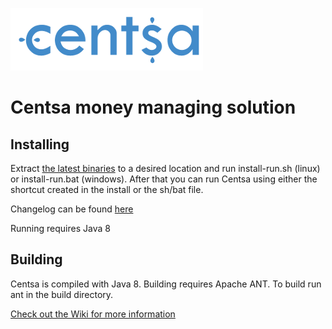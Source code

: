 ![Centsa](build/release/layout/default/logo.png)
# Centsa money managing solution
## Installing
Extract [the latest binaries](https://github.com/nohorjo/Centsa/releases) to a desired location and run install-run.sh (linux) or install-run.bat (windows). After that you can run Centsa using either the shortcut created in the install or the sh/bat file.

Changelog can be found [here](https://github.com/nohorjo/Centsa/wiki/Changelog)

Running requires Java 8
## Building
Centsa is compiled with Java 8. Building requires Apache ANT.
To build run ant in the build directory.

[Check out the Wiki for more information](https://github.com/nohorjo/Centsa/wiki)
